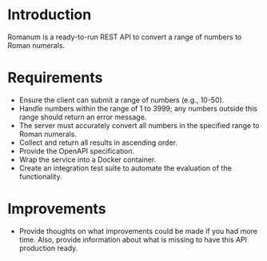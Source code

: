 # Introduction
Romanum is a ready-to-run REST API to convert a range of numbers to Roman numerals.

# Requirements
- Ensure the client can submit a range of numbers (e.g., 10-50).
- Handle numbers within the range of 1 to 3999; any numbers outside this range should return an error message.
- The server must accurately convert all numbers in the specified range to Roman numerals.
- Collect and return all results in ascending order.
- Provide the OpenAPI specification.
- Wrap the service into a Docker container.
- Create an integration test suite to automate the evaluation of the functionality.

# Improvements
- Provide thoughts on what improvements could be made if you had more time. Also, provide information about what is missing to have this API production ready.
